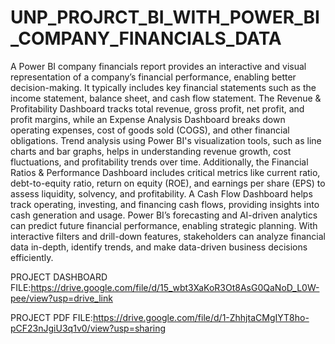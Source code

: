 # UNP_PROJRCT_BI_WITH_POWER_BI_COMPANY_FINANCIALS_DATA

 A Power BI company financials report provides an interactive and visual representation of a company’s financial performance, enabling better decision-making. It typically includes key financial statements such as the income statement, balance sheet, and cash flow statement. The Revenue & Profitability Dashboard tracks total revenue, gross profit, net profit, and profit margins, while an Expense Analysis Dashboard breaks down operating expenses, cost of goods sold (COGS), and other financial obligations. Trend analysis using Power BI's visualization tools, such as line charts and bar graphs, helps in understanding revenue growth, cost fluctuations, and profitability trends over time.
Additionally, the Financial Ratios & Performance Dashboard includes critical metrics like current ratio, debt-to-equity ratio, return on equity (ROE), and earnings per share (EPS) to assess liquidity, solvency, and profitability. A Cash Flow Dashboard helps track operating, investing, and financing cash flows, providing insights into cash generation and usage. Power BI’s forecasting and AI-driven analytics can predict future financial performance, enabling strategic planning. With interactive filters and drill-down features, stakeholders can analyze financial data in-depth, identify trends, and make data-driven business decisions efficiently.

 PROJECT DASHBOARD FILE:https://drive.google.com/file/d/15_wbt3XaKoR3Ot8AsG0QaNoD_L0W-pee/view?usp=drive_link

 PROJECT PDF FILE:https://drive.google.com/file/d/1-ZhhjtaCMgIYT8ho-pCF23nJgiU3q1v0/view?usp=sharing







